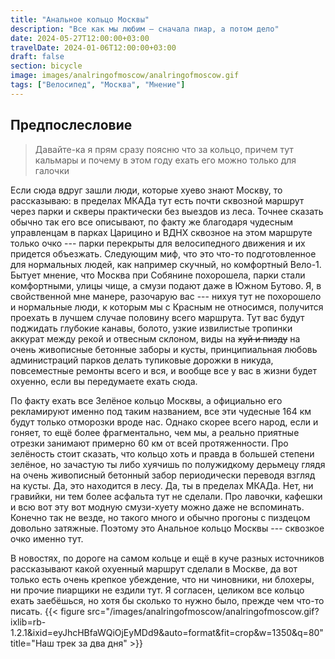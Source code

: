 ```yaml
---
title: "Анальное кольцо Москвы"
description: "Все как мы любим — сначала пиар, а потом дело"
date: 2024-05-27T12:00:00+03:00
travelDate: 2024-01-06T12:00:00+03:00
draft: false
section: bicycle
image: images/analringofmoscow/analringofmoscow.gif
tags: ["Велосипед", "Москва", "Мнение"]
---
```

## Предпослесловие
>Давайте-ка я прям сразу поясню что за кольцо, причем тут кальмары и почему в этом году ехать его можно только для галочки

Если сюда вдруг зашли люди, которые хуево знают Москву, то рассказываю: в пределах МКАДа тут есть почти сквозной маршрут через парки и скверы практически без выездов из леса. Точнее сказать обычно так его все описывают, по факту же благодаря чудесным управленцам в парках Царицино и ВДНХ сквозное на этом маршруте только очко --- парки перекрыты для велосипедного движения и их придется объезжать. Следующим миф, что это что-то подготовленное для нормальных людей, как например скучный, но комфортный Вело-1. Бытует мнение, что Москва при Собянине похорошела, парки стали комфортными, улицы чище, а смузи подают даже в Южном Бутово. Я, в свойственной мне манере, разочарую вас --- нихуя тут не похорошело и нормальные люди, к которым мы с Красным не относимся, получится проехать в лучшем случае половину всего маршрута. Тут вас будут поджидать глубокие канавы, болото, узкие извилистые тропинки аккурат между рекой и отвесным склоном, виды на ~~хуй и пизду~~ на очень живописные бетонные заборы и кусты, принципиальная любовь администраций парков делать тупиковые дорожки в никуда, повсеместные ремонты всего и вся, и вообще все у вас в жизни будет охуенно, если вы передумаете ехать сюда.

По факту ехать все Зелёное кольцо Москвы, а официально его рекламируют именно под таким названием, все эти чудесные 164 км будут только отморозки вроде нас. Однако скорее всего народ, если и гоняет, то ещё более фрагментально, чем мы, а реально приятные отрезки занимают примерно 60 км от всей протяженности. Про зелёность стоит сказать, что кольцо хоть и правда в большей степени зелёное, но зачастую ты либо хуячишь по полужидкому дерьмецу глядя на очень живописный бетонный забор периодически переводя взгляд на кусты. Да, это находится в лесу. Да, ты в пределах МКАДа. Нет, ни гравийки, ни тем более асфальта тут не сделали. Про лавочки, кафешки и всю вот эту вот модную смузи-хуету можно даже не вспоминать. Конечно так не везде, но такого много и обычно прогоны с пиздецом довольно затяжные. Поэтому это Анальное кольцо Москвы --- сквозкое очко именно тут.

В новостях, по дороге на самом кольце и ещё в куче разных источников рассказывают какой охуенный маршрут сделали в Москве, да вот только есть очень крепкое убеждение, что ни чиновники, ни блохеры, ни прочие пиарщики не ездили тут. Я согласен, целиком все кольцо ехать заебёшься, но хотя бы сколько то нужно было, прежде чем что-то писать.
{{< figure src="/images/analringofmoscow/analringofmoscow.gif?ixlib=rb-1.2.1&ixid=eyJhcHBfaWQiOjEyMDd9&auto=format&fit=crop&w=1350&q=80" title="Наш трек за два дня" >}}